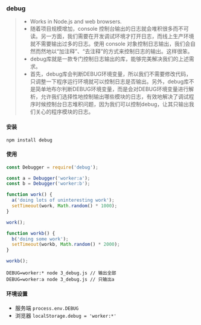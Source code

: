 
### debug

> - Works in Node.js and web browsers.
> - 随着项目规模增加，console 控制台输出的日志就会堆积很多而不可读。另一方面，我们需要在开发调试环境才打开日志，而线上生产环境就不需要输出过多的日志。使用 console 对象控制日志输出，我们会自然而然地以“加注释”、“去注释”的方式来控制日志的输出。这样很笨。
> - debug库就是一款专门控制日志输出的库，能够完美解决我们的上述需求。
> - 首先，debug库会判断DEBUG环境变量，所以我们不需要修改代码，只调整一下程序运行环境就可以控制日志是否输出。另外，debug库不是简单地布尔判断DEBUG环境变量，而是会对DEBUG环境变量进行解析，允许我们选择性地控制输出哪些模块的日志，有效地解决了调试程序时候控制台日志堆积问题，因为我们可以控制debug，让其只输出我们关心的程序模块的日志。



#### 安装

```
npm install debug
```

#### 使用

```js
const Debugger = require('debug');

const a = Debugger('worker:a');
const b = Debugger('worker:b');

function work() {
  a('doing lots of uninteresting work');
  setTimeout(work, Math.random() * 1000);
}

work();

function workb() {
  b('doing some work');
  setTimeout(workb, Math.random() * 2000);
}

workb();
```


```
DEBUG=worker:* node 3_debug.js // 输出全部
DEBUG=worker:a node 3_debug.js // 只输出a
```

#### 环境设置
- 服务端 `process.env.DEBUG`
- 浏览器 `localStorage.debug = 'worker:*'`
